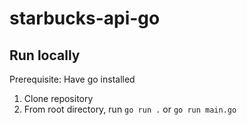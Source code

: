 # starbucks-api-go

## Run locally

Prerequisite: Have go installed

1. Clone repository
2. From root directory, run `go run .` or `go run main.go`
